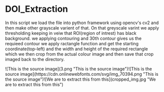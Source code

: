 # DOI_Extraction

In this script we load the file into python framework using opencv's cv2 and then make other grayscale varient of that.
On that greyscale varint we apply thresholding keeping in veiw that ROI(region of intrest) has black background. we applying contouring
and 30th contour gives us the requieed contour we apply ractangle function and get the starting coordinate(top-left) and the width and height of the required rectangle which we then crop from the actual colour image and then save that crop imaged back to the directory. 
<table>
 <tr>![This is the source image](3.png "This is the source image")</tr>
<tr>![This is the source image](https://cdn.onlinewebfonts.com/svg/img_70394.png "This is the source image")</tr>

<tr>![We are to extract this from this](cropped_img.jpg "We are to extract this from this")</tr>
</table>

